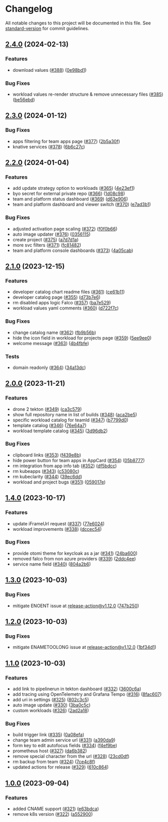 # Changelog

All notable changes to this project will be documented in this file. See [standard-version](https://github.com/conventional-changelog/standard-version) for commit guidelines.

## [2.4.0](https://github.com/redkubes/otomi-stack-web/compare/v2.3.0...v2.4.0) (2024-02-13)


### Features

* download values ([#388](https://github.com/redkubes/otomi-stack-web/issues/388)) ([0e98bd1](https://github.com/redkubes/otomi-stack-web/commit/0e98bd1739043508ffed702dafaa106324ff665f))


### Bug Fixes

* workload values re-render structure & remove unnecessary files ([#385](https://github.com/redkubes/otomi-stack-web/issues/385)) ([be56ebd](https://github.com/redkubes/otomi-stack-web/commit/be56ebd67eec1f70c9661252960efea54438d644))

## [2.3.0](https://github.com/redkubes/otomi-stack-web/compare/v2.2.0...v2.3.0) (2024-01-12)


### Bug Fixes

* apps filtering for team apps page ([#377](https://github.com/redkubes/otomi-stack-web/issues/377)) ([2b5a30f](https://github.com/redkubes/otomi-stack-web/commit/2b5a30f323a8ecc89d4ecbd51d237d9eab7a1f22))
* knative services ([#378](https://github.com/redkubes/otomi-stack-web/issues/378)) ([6b6c27c](https://github.com/redkubes/otomi-stack-web/commit/6b6c27c6918c95d6b82b731fbec4d02167e29560))

## [2.2.0](https://github.com/redkubes/otomi-stack-web/compare/v2.1.0...v2.2.0) (2024-01-04)

### Features

- add update strategy option to workloads ([#365](https://github.com/redkubes/otomi-stack-web/issues/365)) ([4e23ef1](https://github.com/redkubes/otomi-stack-web/commit/4e23ef15afc5c696e92d75e90cf0e51ef9658acb))
- byo secret for external private repo ([#366](https://github.com/redkubes/otomi-stack-web/issues/366)) ([1d08c98](https://github.com/redkubes/otomi-stack-web/commit/1d08c984f88a5153ce54b94caa9811d7a414a13f))
- team and platform status dashboard ([#369](https://github.com/redkubes/otomi-stack-web/issues/369)) ([d63e906](https://github.com/redkubes/otomi-stack-web/commit/d63e90670baf83048fb32589a6af8dc4130ee9e9))
- team and platform dashboard and viewer switch ([#370](https://github.com/redkubes/otomi-stack-web/issues/370)) ([e7ad3b1](https://github.com/redkubes/otomi-stack-web/commit/e7ad3b153fecf59682cdc83e43e95bb42b18844d))

### Bug Fixes

- adjusted activation page scaling ([#372](https://github.com/redkubes/otomi-stack-web/issues/372)) ([f0f0b66](https://github.com/redkubes/otomi-stack-web/commit/f0f0b669dfb93e0ce8ef3f745b2c349ca120e66f))
- auto image updater ([#376](https://github.com/redkubes/otomi-stack-web/issues/376)) ([0356115](https://github.com/redkubes/otomi-stack-web/commit/035611500848aca6e1d52923a1c4479c7fa2fd75))
- create project ([#375](https://github.com/redkubes/otomi-stack-web/issues/375)) ([a7d7d1a](https://github.com/redkubes/otomi-stack-web/commit/a7d7d1ab2ec0c345d1d1f631ef43154994b6be26))
- more svc filters ([#371](https://github.com/redkubes/otomi-stack-web/issues/371)) ([fc81482](https://github.com/redkubes/otomi-stack-web/commit/fc81482227da8a4974c62ac663fde5c3728aa42b))
- team and platform console dashboards ([#373](https://github.com/redkubes/otomi-stack-web/issues/373)) ([4a05cab](https://github.com/redkubes/otomi-stack-web/commit/4a05cabf42869e55a7b8fd0368d3be3caa18599a))

## [2.1.0](https://github.com/redkubes/otomi-stack-web/compare/v2.0.0...v2.1.0) (2023-12-15)

### Features

- developer catalog chart readme files ([#361](https://github.com/redkubes/otomi-stack-web/issues/361)) ([ce61b11](https://github.com/redkubes/otomi-stack-web/commit/ce61b117a86efac47a0798c5de203ed4e68fc5e8))
- developer catalog page ([#355](https://github.com/redkubes/otomi-stack-web/issues/355)) ([d73b7e6](https://github.com/redkubes/otomi-stack-web/commit/d73b7e63b4adf12d63a7de4436252c6b832ca1cf))
- rm disabled apps logic Falco ([#357](https://github.com/redkubes/otomi-stack-web/issues/357)) ([ba7e529](https://github.com/redkubes/otomi-stack-web/commit/ba7e529336c2f6477632bd7b80c85c8a37580ff5))
- workload values yaml comments ([#360](https://github.com/redkubes/otomi-stack-web/issues/360)) ([d722f7c](https://github.com/redkubes/otomi-stack-web/commit/d722f7c56fea912e9add8d8103d70fa0dfb79d2d))

### Bug Fixes

- change catalog name ([#362](https://github.com/redkubes/otomi-stack-web/issues/362)) ([fb9b56b](https://github.com/redkubes/otomi-stack-web/commit/fb9b56bbd82ec7bd1a844a639e6e599fab748452))
- hide the icon field in workload for projects page ([#359](https://github.com/redkubes/otomi-stack-web/issues/359)) ([5ee9ee0](https://github.com/redkubes/otomi-stack-web/commit/5ee9ee0ec5d4f49cbbc1e872bf1cde03088a86be))
- welcome message ([#363](https://github.com/redkubes/otomi-stack-web/issues/363)) ([4b4fbfe](https://github.com/redkubes/otomi-stack-web/commit/4b4fbfeb49cbec54674fb721d0645d87acaa9064))

### Tests

- domain readonly ([#364](https://github.com/redkubes/otomi-stack-web/issues/364)) ([34a13dc](https://github.com/redkubes/otomi-stack-web/commit/34a13dc8f60496043b9b826c3b59b9565d0a09bb))

## [2.0.0](https://github.com/redkubes/otomi-stack-web/compare/v1.4.0...v2.0.0) (2023-11-21)

### Features

- drone 2 tekton ([#349](https://github.com/redkubes/otomi-stack-web/issues/349)) ([ca3c579](https://github.com/redkubes/otomi-stack-web/commit/ca3c57946ba6b45ed3bb6e99f122cb84a04a161d))
- show full repository name in list of builds ([#348](https://github.com/redkubes/otomi-stack-web/issues/348)) ([aca2be5](https://github.com/redkubes/otomi-stack-web/commit/aca2be596bf362feb7f3881fc92374c5bc857a8c))
- specific workload catalog for teamId ([#347](https://github.com/redkubes/otomi-stack-web/issues/347)) ([b7799d0](https://github.com/redkubes/otomi-stack-web/commit/b7799d0fde0911593f70caec5b2367366b68944f))
- template catalog ([#346](https://github.com/redkubes/otomi-stack-web/issues/346)) ([76e64a7](https://github.com/redkubes/otomi-stack-web/commit/76e64a79913ac1475b7572d731b2fc5684d715a0))
- workload template catalog ([#345](https://github.com/redkubes/otomi-stack-web/issues/345)) ([3d96db2](https://github.com/redkubes/otomi-stack-web/commit/3d96db27c0c5f27261eea1e93173bafb2168bd54))

### Bug Fixes

- clipboard links ([#353](https://github.com/redkubes/otomi-stack-web/issues/353)) ([f439e8b](https://github.com/redkubes/otomi-stack-web/commit/f439e8bd5793952d5f881529b377b105558a92e3))
- hide power button for team apps in AppCard ([#354](https://github.com/redkubes/otomi-stack-web/issues/354)) ([05b8777](https://github.com/redkubes/otomi-stack-web/commit/05b877711d2770999b970881ce55e533843e6ca5))
- rm integration from app info tab ([#352](https://github.com/redkubes/otomi-stack-web/issues/352)) ([df5bdcc](https://github.com/redkubes/otomi-stack-web/commit/df5bdcc93dbe666518040d9adc26020ff5a0b01a))
- rm kubeapps ([#343](https://github.com/redkubes/otomi-stack-web/issues/343)) ([c53080c](https://github.com/redkubes/otomi-stack-web/commit/c53080c5e8607e6da303715c081527ffe8f93779))
- rm kubeclarity ([#344](https://github.com/redkubes/otomi-stack-web/issues/344)) ([39ec6dd](https://github.com/redkubes/otomi-stack-web/commit/39ec6dde28d2117833477420130655748f677f4a))
- workload and project bugs ([#351](https://github.com/redkubes/otomi-stack-web/issues/351)) ([059017e](https://github.com/redkubes/otomi-stack-web/commit/059017e13ac7e47d67d1a426e0b9c82e5af5a6cc))

## [1.4.0](https://github.com/redkubes/otomi-stack-web/compare/v1.3.0...v1.4.0) (2023-10-17)

### Features

- update iFrameUrl request ([#337](https://github.com/redkubes/otomi-stack-web/issues/337)) ([77e6024](https://github.com/redkubes/otomi-stack-web/commit/77e6024099aa3a4e03c88b3cf6a2e705cf706959))
- workload improvements ([#338](https://github.com/redkubes/otomi-stack-web/issues/338)) ([dccec54](https://github.com/redkubes/otomi-stack-web/commit/dccec5408759a741b717df688af733de2878cb87))

### Bug Fixes

- provide otomi theme for keycloak as a jar ([#341](https://github.com/redkubes/otomi-stack-web/issues/341)) ([24ba600](https://github.com/redkubes/otomi-stack-web/commit/24ba600157a35cdf63abb84a87d6dbc151716911))
- removed falco from non azure providers ([#339](https://github.com/redkubes/otomi-stack-web/issues/339)) ([2ddc4ee](https://github.com/redkubes/otomi-stack-web/commit/2ddc4eeb952ea78526f2bd88a6bb503d34561304))
- service name field ([#340](https://github.com/redkubes/otomi-stack-web/issues/340)) ([804a2b6](https://github.com/redkubes/otomi-stack-web/commit/804a2b642c4e422946f0725536a36cf0c0bc77f3))

## [1.3.0](https://github.com/redkubes/otomi-stack-web/compare/v1.2.0...v1.3.0) (2023-10-03)

### Bug Fixes

- mitigate ENOENT issue at release-action@v1.12.0 ([747b250](https://github.com/redkubes/otomi-stack-web/commit/747b250ae04c2b0c398fa77287cae1b0e11890c7))

## [1.2.0](https://github.com/redkubes/otomi-stack-web/compare/v1.1.0...v1.2.0) (2023-10-03)

### Bug Fixes

- mitigate ENAMETOOLONG issue at release-action@v1.12.0 ([1bf34d1](https://github.com/redkubes/otomi-stack-web/commit/1bf34d1edeceb1c444cc00b47d2575b509ffd2f9))

## [1.1.0](https://github.com/redkubes/otomi-stack-web/compare/v1.0.0...v1.1.0) (2023-10-03)

### Features

- add link to pipelinerun in tekton dashboard ([#332](https://github.com/redkubes/otomi-stack-web/issues/332)) ([3600c6a](https://github.com/redkubes/otomi-stack-web/commit/3600c6a94f807a7de89a55ec0152c8f59dd0b189))
- add tracing using OpenTelemetry and Grafana Tempo ([#316](https://github.com/redkubes/otomi-stack-web/issues/316)) ([8fac607](https://github.com/redkubes/otomi-stack-web/commit/8fac607954b6cc6c8f0660c234621fd3a84e8392))
- add uri in settings ([#325](https://github.com/redkubes/otomi-stack-web/issues/325)) ([802c3c5](https://github.com/redkubes/otomi-stack-web/commit/802c3c5b93377d154e9f111d720b018043c1b321))
- auto image update ([#330](https://github.com/redkubes/otomi-stack-web/issues/330)) ([3ba0c5c](https://github.com/redkubes/otomi-stack-web/commit/3ba0c5c609a7f4c9df0fcfa0f936de6f2cb44acc))
- custom workloads ([#326](https://github.com/redkubes/otomi-stack-web/issues/326)) ([2ad2a18](https://github.com/redkubes/otomi-stack-web/commit/2ad2a18051a18226f89f1beafc7a8c4e28df238f))

### Bug Fixes

- build trigger link ([#335](https://github.com/redkubes/otomi-stack-web/issues/335)) ([0a08efa](https://github.com/redkubes/otomi-stack-web/commit/0a08efada4d842dde6c4b0f5b2df3cc3b2f564a7))
- change team admin service url ([#331](https://github.com/redkubes/otomi-stack-web/issues/331)) ([a390da9](https://github.com/redkubes/otomi-stack-web/commit/a390da9f670611d722efaf7684fe4acf922df04c))
- form key to edit autofocus fields ([#334](https://github.com/redkubes/otomi-stack-web/issues/334)) ([f4ef9be](https://github.com/redkubes/otomi-stack-web/commit/f4ef9be3923fbc08aa4c857686dfe9cff1cae69f))
- prometheus host ([#327](https://github.com/redkubes/otomi-stack-web/issues/327)) ([da6b382](https://github.com/redkubes/otomi-stack-web/commit/da6b382f864e17694c97b6ffde690a7ef4e20619))
- remove special character from the url ([#328](https://github.com/redkubes/otomi-stack-web/issues/328)) ([23cd0df](https://github.com/redkubes/otomi-stack-web/commit/23cd0df794f6c000815574b0677f4b9dbbdf24a4))
- rm backup from team ([#324](https://github.com/redkubes/otomi-stack-web/issues/324)) ([7ce4c8f](https://github.com/redkubes/otomi-stack-web/commit/7ce4c8fc4cc220574da5dd8fb0a45ed5cf2a7e66))
- updated actions for release ([#329](https://github.com/redkubes/otomi-stack-web/issues/329)) ([610c864](https://github.com/redkubes/otomi-stack-web/commit/610c864894b1be2844d84ba813237f636abc3a3b))

## [1.0.0](https://github.com/redkubes/otomi-stack-web/compare/v0.12.0...v1.0.0) (2023-09-04)

### Features

- added CNAME support ([#321](https://github.com/redkubes/otomi-stack-web/issues/321)) ([e63bdca](https://github.com/redkubes/otomi-stack-web/commit/e63bdca08783c8428ed005ca214c8891979bc6b5))
- remove k8s version ([#322](https://github.com/redkubes/otomi-stack-web/issues/322)) ([a552900](https://github.com/redkubes/otomi-stack-web/commit/a552900d7c67957b5bc26b09025932ffd1dc2f6c))
